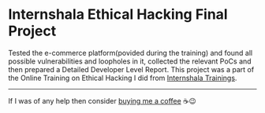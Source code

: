# Internshala Ethical Hacking Final Project

Tested the e-commerce platform(povided during the training) and found all possible vulnerabilities and loopholes in it, collected the relevant PoCs and then prepared a
Detailed Developer Level Report. This project was a part of the Online Training on Ethical Hacking I did from [Internshala Trainings](https://trainings.internshala.com/).

<hr>

If I was of any help then consider [buying me a coffee](https://www.buymeacoffee.com/shubhadeep394) ☕😉
